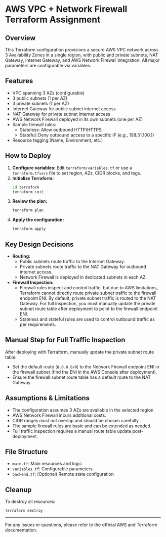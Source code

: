 
# AWS VPC + Network Firewall Terraform Assignment

## Overview
This Terraform configuration provisions a secure AWS VPC network across 3 Availability Zones in a single region, with public and private subnets, NAT Gateway, Internet Gateway, and AWS Network Firewall integration. All major parameters are configurable via variables.

## Features
- VPC spanning 3 AZs (configurable)
- 3 public subnets (1 per AZ)
- 3 private subnets (1 per AZ)
- Internet Gateway for public subnet internet access
- NAT Gateway for private subnet internet access
- AWS Network Firewall deployed in its own subnets (one per AZ)
- Sample firewall rules:
  - Stateless: Allow outbound HTTP/HTTPS
  - Stateful: Deny outbound access to a specific IP (e.g., 198.51.100.1)
- Resource tagging (Name, Environment, etc.)

## How to Deploy
1. **Configure variables:** Edit `terraform/variables.tf` or use a `terraform.tfvars` file to set region, AZs, CIDR blocks, and tags.
2. **Initialize Terraform:**
   ```bash
   cd terraform
   terraform init
   ```
3. **Review the plan:**
   ```bash
   terraform plan
   ```
4. **Apply the configuration:**
   ```bash
   terraform apply
   ```

## Key Design Decisions
- **Routing:**
  - Public subnets route traffic to the Internet Gateway.
  - Private subnets route traffic to the NAT Gateway for outbound internet access.
  - Network Firewall is deployed in dedicated subnets in each AZ.
- **Firewall Inspection:**
  - Firewall rules inspect and control traffic, but due to AWS limitations, Terraform cannot directly route private subnet traffic to the firewall endpoint ENI. By default, private subnet traffic is routed to the NAT Gateway. For full inspection, you must manually update the private subnet route table after deployment to point to the firewall endpoint ENI.
  - Stateless and stateful rules are used to control outbound traffic as per requirements.

## Manual Step for Full Traffic Inspection
After deploying with Terraform, manually update the private subnet route table:
- Set the default route (`0.0.0.0/0`) to the Network Firewall endpoint ENI in the firewall subnet (find the ENI in the AWS Console after deployment).
- Ensure the firewall subnet route table has a default route to the NAT Gateway.

## Assumptions & Limitations
- The configuration assumes 3 AZs are available in the selected region.
- AWS Network Firewall incurs additional costs.
- CIDR ranges must not overlap and should be chosen carefully.
- The sample firewall rules are basic and can be extended as needed.
- Full traffic inspection requires a manual route table update post-deployment.

## File Structure
- `main.tf`: Main resources and logic
- `variables.tf`: Configurable parameters
- `backend.tf`: (Optional) Remote state configuration

## Cleanup
To destroy all resources:
```bash
terraform destroy
```

---

For any issues or questions, please refer to the official AWS and Terraform documentation.

